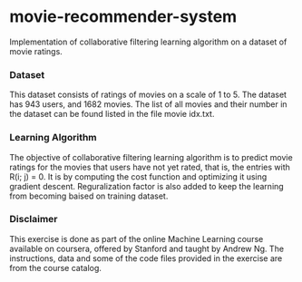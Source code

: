 # movie-recommender-system
Implementation of collaborative filtering learning algorithm on a dataset of movie ratings.

### Dataset
This dataset consists of ratings of movies on a scale of 1 to 5. The dataset has 943 users, and 1682 movies. The list of all movies and their number in the dataset can be found listed in the file movie idx.txt.

### Learning Algorithm
The objective of collaborative filtering learning algorithm is to predict movie ratings for the movies that users have not yet rated, that is, the entries with R(i; j) = 0. It is by computing the cost function and optimizing it using gradient descent. Reguralization factor is also added to keep the learning from becoming baised on training dataset.

### Disclaimer
This exercise is done as part of the online Machine Learning course available on coursera, offered by Stanford and taught by Andrew Ng. The instructions, data and some of the code files provided in the exercise are from the course catalog.
